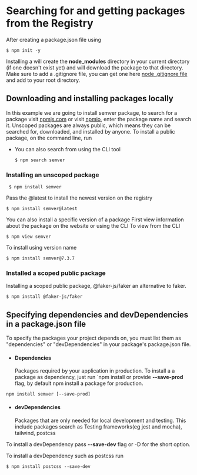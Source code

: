 <!-- @format -->

# Searching for and getting packages from the Registry

After creating a package.json file using

```shell
$ npm init -y
```

Installing a will create the **node_modules** directory in your current
directory (if one doesn't exist yet) and will download the package to that
directory. Make sure to add a .gitignore file, you can get one here
[node .gitignore file](https://github.com/github/gitignore/blob/main/Node.gitignore)
and add to your root directory.

## Downloading and installing packages locally

In this example we are going to install semver package, to search for a package
visit [npmjs.com](https://www.npmjs.com) or visit [npmio](https://www.npm.io),
enter the package name and search it. Unscoped packages are always public, which
means they can be searched for, downloaded, and installed by anyone. To install
a public package, on the command line, run

-   You can also search from using the CLI tool

    ```shelll
    $ npm search semver
    ```

### Installing an unscoped package

```shell
 $ npm install semver
```

Pass the @latest to install the newest version on the registry

```shell
$ npm install semver@latest
```

You can also install a specific version of a package First view information
about the package on the website or using the CLI To view from the CLI

```shell
$ npm view semver
```

To install using version name

```shell
$ npm install semver@7.3.7
```

### Installed a scoped public package

Installing a scoped public package, @faker-js/faker an alternative to faker.

```shell
$ npm install @faker-js/faker
```

## Specifying dependencies and devDependencies in a package.json file

To specify the packages your project depends on, you must list them as
"dependencies" or "devDependencies" in your package's package.json file.

-   #### Dependencies
    Packages required by your application in production. To install a a package
    as dependency, just run `npm install <package-name> or provide
    **--save-prod** flag, by default npm install a package for production.

```shell
npm install semver [--save-prod]
```

-   #### devDependencies
    Packages that are only needed for local development and testing. This
    include packages search as Testing frameworks(eg jest and mocha), tailwind,
    postcss

To install a devDependency pass **--save-dev** flag or -D for the short option.

To install a devDependency such as postcss run

```shell
$ npm install postcss --save-dev
```
